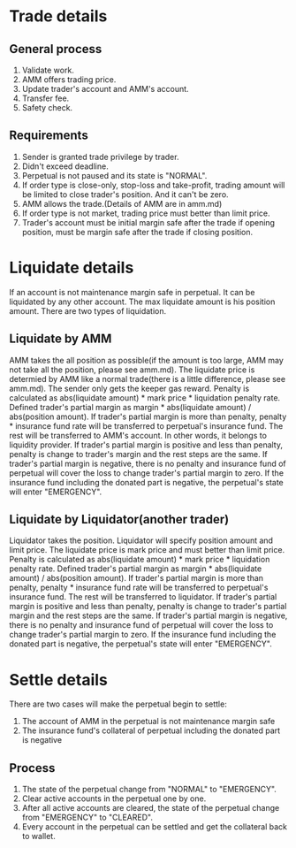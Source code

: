 # Trade details

## General process

1. Validate work.
2. AMM offers trading price.
3. Update trader's account and AMM's account.
4. Transfer fee.
5. Safety check.

## Requirements

1. Sender is granted trade privilege by trader.
2. Didn't exceed deadline.
3. Perpetual is not paused and its state is "NORMAL".
4. If order type is close-only, stop-loss and take-profit, trading amount will be limited to close trader's position. And it can't be zero.
5. AMM allows the trade.(Details of AMM are in amm.md)
6. If order type is not market, trading price must better than limit price.
7. Trader's account must be initial margin safe after the trade if opening position, must be margin safe after the trade if closing position.

# Liquidate details

If an account is not maintenance margin safe in perpetual. It can be liquidated by any other account. The max liquidate amount is his position amount. There are two types of liquidation.

## Liquidate by AMM

AMM takes the all position as possible(if the amount is too large, AMM may not take all the position, please see amm.md). The liquidate price is determied by AMM like a normal trade(there is a little difference, please see amm.md). The sender only gets the keeper gas reward. Penalty is calculated as abs(liquidate amount) * mark price * liquidation penalty rate. Defined trader's partial margin as margin * abs(liquidate amount) / abs(position amount). If trader's partial margin is more than penalty, penalty * insurance fund rate will be transferred to perpetual's insurance fund. The rest will be transferred to AMM's account. In other words, it belongs to liquidity provider. If trader's partial margin is positive and less than penalty, penalty is change to trader's margin and the rest steps are the same. If trader's partial margin is negative, there is no penalty and insurance fund of perpetual will cover the loss to change trader's partial margin to zero. If the insurance fund including the donated part is negative, the perpetual's state will enter "EMERGENCY".

## Liquidate by Liquidator(another trader)

Liquidator takes the position. Liquidator will specify position amount and limit price. The liquidate price is mark price and must better than limit price. Penalty is calculated as abs(liquidate amount) * mark price * liquidation penalty rate. Defined trader's partial margin as margin * abs(liquidate amount) / abs(position amount). If trader's partial margin is more than penalty, penalty * insurance fund rate will be transferred to perpetual's insurance fund. The rest will be transferred to liquidator. If trader's partial margin is positive and less than penalty, penalty is change to trader's partial margin and the rest steps are the same. If trader's partial margin is negative, there is no penalty and insurance fund of perpetual will cover the loss to change trader's partial margin to zero. If the insurance fund including the donated part is negative, the perpetual's state will enter "EMERGENCY".

# Settle details

There are two cases will make the perpetual begin to settle:
1. The account of AMM in the perpetual is not maintenance margin safe
2. The insurance fund's collateral of perpetual including the donated part is negative

## Process

1. The state of the perpetual change from "NORMAL" to "EMERGENCY".
2. Clear active accounts in the perpetual one by one.
3. After all active accounts are cleared, the state of the perpetual change from "EMERGENCY" to "CLEARED".
4. Every account in the perpetual can be settled and get the collateral back to wallet.
